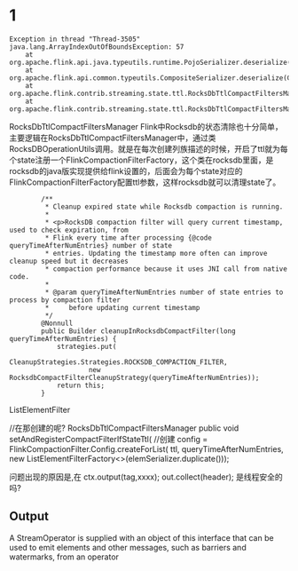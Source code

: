 # 1
```
Exception in thread "Thread-3505" java.lang.ArrayIndexOutOfBoundsException: 57
	at org.apache.flink.api.java.typeutils.runtime.PojoSerializer.deserialize(PojoSerializer.java:392)
	at org.apache.flink.api.common.typeutils.CompositeSerializer.deserialize(CompositeSerializer.java:156)
	at org.apache.flink.contrib.streaming.state.ttl.RocksDbTtlCompactFiltersManager$ListElementFilter.nextElementLastAccessTimestamp(RocksDbTtlCompactFiltersManager.java:205)
	at org.apache.flink.contrib.streaming.state.ttl.RocksDbTtlCompactFiltersManager$ListElementFilter.nextUnexpiredOffset(RocksDbTtlCompactFiltersManager.java:191)
```
RocksDbTtlCompactFiltersManager
Flink中Rocksdb的状态清除也十分简单，主要逻辑在RocksDbTtlCompactFiltersManager中，通过类RocksDBOperationUtils调用。就是在每次创建列族描述的时候，开启了ttl就为每个state注册一个FlinkCompactionFilterFactory，这个类在rocksdb里面，是rocksdb的java版实现提供给flink设置的，后面会为每个state对应的FlinkCompactionFilterFactory配置ttl参数，这样rocksdb就可以清理state了。

```
        /**
         * Cleanup expired state while Rocksdb compaction is running.
         *
         * <p>RocksDB compaction filter will query current timestamp, used to check expiration, from
         * Flink every time after processing {@code queryTimeAfterNumEntries} number of state
         * entries. Updating the timestamp more often can improve cleanup speed but it decreases
         * compaction performance because it uses JNI call from native code.
         *
         * @param queryTimeAfterNumEntries number of state entries to process by compaction filter
         *     before updating current timestamp
         */
        @Nonnull
        public Builder cleanupInRocksdbCompactFilter(long queryTimeAfterNumEntries) {
            strategies.put(
                    CleanupStrategies.Strategies.ROCKSDB_COMPACTION_FILTER,
                    new RocksdbCompactFilterCleanupStrategy(queryTimeAfterNumEntries));
            return this;
        }

```

ListElementFilter

//在那创建的呢?
RocksDbTtlCompactFiltersManager
public void setAndRegisterCompactFilterIfStateTtl(
//创建
config =
        FlinkCompactionFilter.Config.createForList(
                ttl,
                queryTimeAfterNumEntries,
                new ListElementFilterFactory<>(elemSerializer.duplicate()));
                
问题出现的原因是,在
 ctx.output(tag,xxxx);
 out.collect(header);
 是线程安全的吗?
 ## Output
A StreamOperator is supplied with an object of this interface that can be used to emit elements and other messages,
such as barriers and watermarks, from an operator